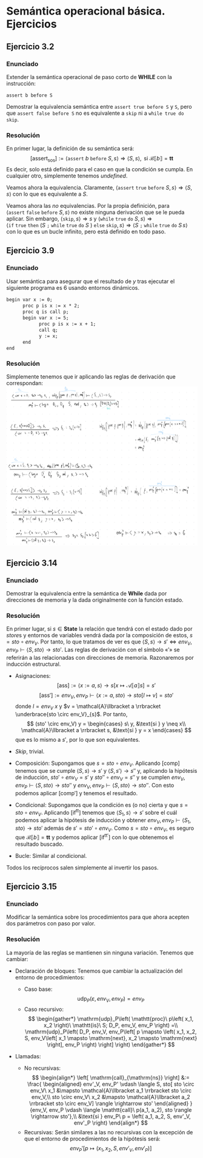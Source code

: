 # Semántica operacional básica. Ejercicios
## Ejercicio 3.2
### Enunciado
Extender la semántica operacional de paso corto de **WHILE** con la instrucción:

    assert b before S

Demostrar la equivalencia semántica entre `assert true before S` y `S`, pero que
`assert false before S` no es equivalente a `skip` ni a `while true do skip`.

### Resolución
En primer lugar, la definición de su semántica será:
$$
\left[ \mathrm{assert}_{\mathrm{sos}} \right] := \langle \mathtt{assert}\ b\
\mathtt{before}\ S, s \rangle \Rightarrow \langle S, s \rangle, \text{ si }
\mathcal{B}\llbracket b \rrbracket = \mathbf{tt}
$$
Es decir, solo está definido para el caso en que la condición se cumpla. En
cualquier otro, simplemente tenemos *undefined*.

Veamos ahora la equivalencia. Claramente, $\langle \mathtt{assert\ true}\
\mathtt{before}\ S, s \rangle \Rightarrow \langle S, s \rangle$ con lo que es
equivalente a $S$.

Veamos ahora las *no* equivalencias. Por la propia definición, para $\langle
\mathtt{assert\ false\ before}\ S, s \rangle$ no existe ninguna derivación que se le
pueda aplicar. Sin embargo, $\langle \mathtt{skip}, s \rangle \Rightarrow s$ y
$\langle \mathtt{while\ true\ do}\ S, s \rangle \Rightarrow \langle \mathtt{if}\ \mathtt{true}\ \mathtt{then}\ \left( S\ \mathtt{;}\ \mathtt{while}\ \mathtt{true}\ \mathtt{do}\ S\ \right)\ \mathtt{else}\ \mathtt{skip}, s \rangle \Rightarrow \langle S\ \mathtt{;}\ \mathtt{while}\ \mathtt{true}\ \mathtt{do}\ S\, s \rangle$ con lo que es un bucle infinito, pero está definido en todo paso.

## Ejercicio 3.9
### Enunciado
Usar semántica para asegurar que el resultado de $y$ tras ejecutar el siguiente
programa es $6$ usando entornos dinámicos.
```
begin var x := 0;
      proc p is x := x * 2;
      proc q is call p;
      begin var x := 5;
            proc p is x := x + 1;
            call q;
            y := x;
      end
end
```

### Resolución
Simplemente tenemos que ir aplicando las reglas de derivación que correspondan:
![imagen](images/ej3.9.png)

## Ejercicio 3.14
### Enunciado
Demostrar la equivalencia entre la semántica de **While** dada por direcciones
de memoria y la dada originalmente con la función estado.

### Resolución
En primer lugar, si $s \in \textbf{State}$ la relación que tendrá con el estado
dado por *store*s y entornos de variables vendrá dada por la composición de
estos, $s = sto \circ env_V$. Por tanto, lo que tratamos de ver es que
$\langle S, s \rangle \rightarrow s' \Leftrightarrow env_V, env_P \vdash \langle
S, sto \rangle \rightarrow sto'$. Las reglas de derivación con el símbolo «$'$»
se referirán a las relacionadas con direcciones de memoria. Razonaremos por
inducción estructural.

- Asignaciones:
    $$
    \left[ \mathrm{ass} \right] := \langle x := a, s \rangle
    \rightarrow s\left[ x \mapsto \mathcal{A}\llbracket a \rrbracket s \right] =
    s'
    $$
    $$
    \left[ \mathrm{ass}' \right] := env_V, env_P \vdash \langle x
    := a, sto \rangle \rightarrow sto\left[ l \mapsto v \right] = sto'
    $$
    donde $l = env_V\ x$ y $v = \mathcal{A}\llbracket a \rrbracket
    \underbrace{sto \circ env_V}_{s}$. Por tanto,
    $$
    (sto' \circ env_V) y = \begin{cases}
        s\ y, &\text{si } y \neq x\\
        \mathcal{A}\llbracket a \rrbracket s, &\text{si } y = x
    \end{cases}
    $$
    que es lo mismo a $s'$, por lo que son equivalentes.

- *Skip*, trivial.

- Composición:
    Supongamos que $s = sto \circ env_V$. Aplicando $\left[ \mathrm{comp} \right]$ tenemos que se cumple $\langle S, s \rangle \rightarrow s'$ y $\langle S, s' \rangle \rightarrow s''$ y, aplicando la hipótesis de inducción, $sto' \circ env_V = s'$ y $sto'' \circ env_V = s''$ y se cumplen $env_V, env_P \vdash \langle S, sto \rangle \rightarrow sto''$ y $env_V, env_P \vdash \langle S, sto \rangle \rightarrow sto''$. Con esto podemos aplicar $\left[ \mathrm{comp}' \right]$ y tenemos el resultado.

- Condicional:
    Supongamos que la condición es (o no) cierta y que $s = sto \circ env_V$.
    Aplicando $\left[ \mathrm{if}^{\mathrm{tt}} \right]$ tenemos que $\langle
    S_1, s \rangle \rightarrow s'$ sobre el cuál podemos aplicar la hipótesis de
    inducción y obtener $env_V, env_P \vdash \langle S_1, sto \rangle
    \rightarrow sto'$ además de $s' = sto' \circ env_V$. Como $s = sto \circ
    env_V$, es seguro que $\mathcal{B}\llbracket b \rrbracket = \mathbf{tt}$ y
    podemos aplicar $\left[ \mathrm{if}^{\mathrm{tt}'} \right]$ con lo que
    obtenemos el resultado buscado.

- Bucle: Similar al condicional.

Todos los recíprocos salen simplemente al invertir los pasos.

## Ejercicio 3.15
### Enunciado
Modificar la semántica sobre los procedimientos para que ahora acepten dos
parámetros con paso por valor.

### Resolución
La mayoría de las reglas se mantienen sin ninguna variación. Tenemos que
cambiar:
- Declaración de bloques:
    Tenemos que cambiar la actualización del entorno de procedimientos:
    - Caso base:
    $$
    \mathrm{udp}_P\left( \varepsilon, env_V, env_P \right) = env_P
    $$
    - Caso recursivo:
    $$
    \begin{gather*}
    \mathrm{udp}_P\left( \mathtt{proc}\ p\left( x_1, x_2 \right)\ \mathtt{is}\ S; D_P, env_V,
    env_P \right) =\\ \mathrm{udp}_P\left( D_P, env_V, env_P\left[ p \mapsto
    \left( x_1, x_2, S, env_V\left[ x_1 \mapsto \mathrm{next}, x_2 \mapsto \mathrm{next} \right], env_P \right) \right] \right)
    \end{gather*}
    $$

- Llamadas:
    - No recursivas:
    $$
    \begin{align*}
    \left[ \mathrm{call}_{\mathrm{ns}} \right] &:= \frac{
    \begin{aligned}
        env'_V, env_P' \vdash \langle S, sto[ sto \circ env_V\  x_1 &\mapsto \mathcal{A}\llbracket a_1 \rrbracket sto \circ env_V,\\
        sto \circ env_V\  x_2 &\mapsto \mathcal{A}\llbracket a_2 \rrbracket sto \circ env_V] \rangle \rightarrow sto'
    \end{aligned}
    }{env_V, env_P \vdash \langle \mathtt{call}\ p(a_1, a_2), sto \rangle \rightarrow sto'},\\
    &\text{si } env_P\ p = \left( a_1, a_2, S, env'_V, env'_P \right)
    \end{align*}
    $$
    - Recursivas:
        Serán similares a las no recursivas con la excepción de que el entorno
        de procedimientos de la hipótesis será:
        $$
        env_P'\left[ p \mapsto \left( x_1, x_2, S, env'_V, env'_P \right) \right]
        $$
